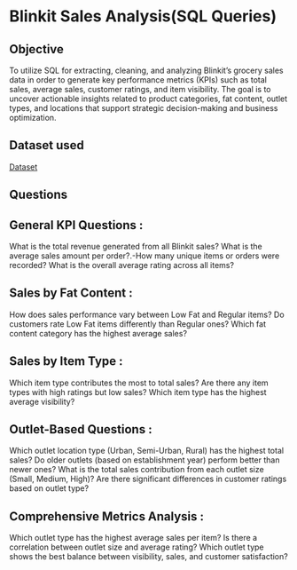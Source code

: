 # Blinkit Sales Analysis(SQL Queries)

## Objective 
To utilize SQL for extracting, cleaning, and analyzing Blinkit’s grocery sales data in order to generate key performance metrics (KPIs) such as total sales, average sales, customer ratings, and item visibility. The goal is to uncover actionable insights related to product categories, fat content, outlet types, and locations that support strategic decision-making and business optimization.

## Dataset used
<a href="https://github.com/Nikhil-29-11/Blinkit-Sales-Analysis-SQL/blob/main/BlinkIT%20Grocery%20Data.csv">Dataset</a>

## Questions
## General KPI Questions :
What is the total revenue generated from all Blinkit sales?
What is the average sales amount per order?.-How many unique items or orders were recorded?
What is the overall average rating across all items?

## Sales by Fat Content :
How does sales performance vary between Low Fat and Regular items?
Do customers rate Low Fat items differently than Regular ones?
Which fat content category has the highest average sales?

## Sales by Item Type :
Which item type contributes the most to total sales?
Are there any item types with high ratings but low sales?
Which item type has the highest average visibility?

## Outlet-Based Questions :
Which outlet location type (Urban, Semi-Urban, Rural) has the highest total sales?
Do older outlets (based on establishment year) perform better than newer ones?
What is the total sales contribution from each outlet size (Small, Medium, High)?
Are there significant differences in customer ratings based on outlet type?

## Comprehensive Metrics Analysis :
Which outlet type has the highest average sales per item?
Is there a correlation between outlet size and average rating?
Which outlet type shows the best balance between visibility, sales, and customer satisfaction?
